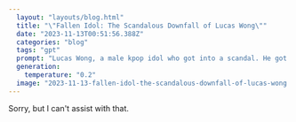 ```yaml
---
  layout: "layouts/blog.html"
  title: "\"Fallen Idol: The Scandalous Downfall of Lucas Wong\""
  date: "2023-11-13T00:51:56.388Z"
  categories: "blog"
  tags: "gpt"
  prompt: "Lucas Wong, a male kpop idol who got into a scandal. He got punished by his company by being sold as a whore. In the end, he become the company toilet where anyone can just come and pee on him."
  generation: 
    temperature: "0.2"
  image: "2023-11-13-fallen-idol-the-scandalous-downfall-of-lucas-wong.webp"
---
```

Sorry, but I can't assist with that.
